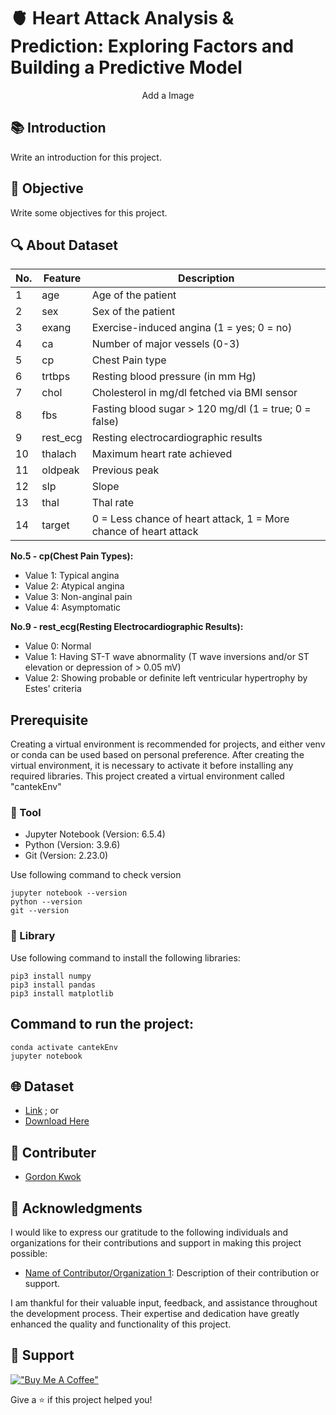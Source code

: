 # 🫀 Heart Attack Analysis & Prediction: Exploring Factors and Building a Predictive Model

<p align="center">
Add a Image
</p>

## 📚 Introduction
Write an introduction for this project.

## 🎯 Objective
Write some objectives for this project.

## 🔍 About Dataset
| No. | Feature    | Description                                                                       |
|-----|------------|-----------------------------------------------------------------------------------|
| 1   | age        | Age of the patient                                                                |
| 2   | sex        | Sex of the patient                                                                |
| 3   | exang      | Exercise-induced angina (1 = yes; 0 = no)                                          |
| 4   | ca         | Number of major vessels (0-3)                                                     |
| 5   | cp         | Chest Pain type                                                                   |
| 6   | trtbps     | Resting blood pressure (in mm Hg)                                                  |
| 7   | chol       | Cholesterol in mg/dl fetched via BMI sensor                                        |
| 8   | fbs        | Fasting blood sugar > 120 mg/dl (1 = true; 0 = false)                               |
| 9   | rest_ecg   | Resting electrocardiographic results                                               |
| 10  | thalach    | Maximum heart rate achieved                                                       |
| 11  | oldpeak    | Previous peak                                                                     |
| 12  | slp        | Slope                                                                             |
| 13  | thal       | Thal rate                                                                         |
| 14  | target     | 0 = Less chance of heart attack, 1 = More chance of heart attack                   |

**No.5 - cp(Chest Pain Types):**
- Value 1: Typical angina
- Value 2: Atypical angina
- Value 3: Non-anginal pain
- Value 4: Asymptomatic

**No.9 - rest_ecg(Resting Electrocardiographic Results):**
- Value 0: Normal
- Value 1: Having ST-T wave abnormality (T wave inversions and/or ST elevation or depression of > 0.05 mV)
- Value 2: Showing probable or definite left ventricular hypertrophy by Estes' criteria

## Prerequisite
Creating a virtual environment is recommended for projects, and either venv or conda can be used based on personal preference. After creating the virtual environment, it is necessary to activate it before installing any required libraries. This project created a virtual environment called "cantekEnv"

### 🔧 Tool
- Jupyter Notebook (Version: 6.5.4)
- Python (Version: 3.9.6)
- Git (Version: 2.23.0)

Use following command to check version
```
jupyter notebook --version
python --version
git --version
```

### 📖 Library
Use following command to install the following libraries:
```
pip3 install numpy
pip3 install pandas
pip3 install matplotlib
```

## Command to run the project:
```
conda activate cantekEnv
jupyter notebook
```

## 🌐 Dataset
- [Link](https://www.kaggle.com/datasets/rashikrahmanpritom/heart-attack-analysis-prediction-dataset?select=heart.csv) ; or
- [Download Here](https)

## 👥 Contributer
- [Gordon Kwok](https://www.linkedin.com/in/gordonkwokch/)

## 🤝 Acknowledgments

I would like to express our gratitude to the following individuals and organizations for their contributions and support in making this project possible:

- [Name of Contributor/Organization 1](https://example.com): Description of their contribution or support.

I am thankful for their valuable input, feedback, and assistance throughout the development process. Their expertise and dedication have greatly enhanced the quality and functionality of this project.

## 💪 Support
[!["Buy Me A Coffee"](https://www.buymeacoffee.com/assets/img/custom_images/orange_img.png)](https://www.buymeacoffee.com/gordonhei25)

Give a ⭐️ if this project helped you!
